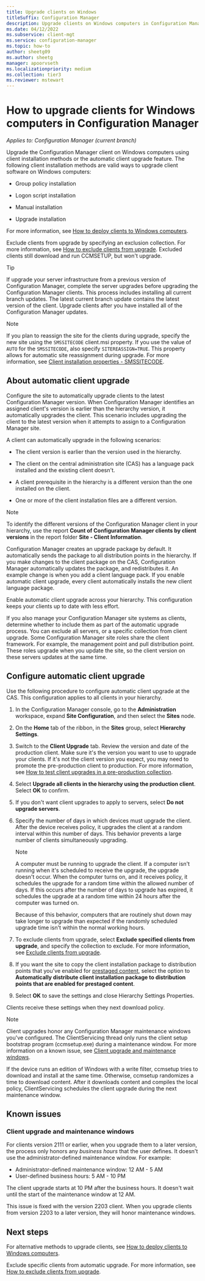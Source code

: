 ```yaml
---
title: Upgrade clients on Windows
titleSuffix: Configuration Manager
description: Upgrade clients on Windows computers in Configuration Manager.
ms.date: 04/12/2022
ms.subservice: client-mgt
ms.service: configuration-manager
ms.topic: how-to
author: sheetg09
ms.author: sheetg
manager: apoorvseth
ms.localizationpriority: medium
ms.collection: tier3
ms.reviewer: mstewart
---
```


# How to upgrade clients for Windows computers in Configuration Manager

*Applies to: Configuration Manager (current branch)*

Upgrade the Configuration Manager client on Windows computers using client installation methods or the automatic client upgrade feature. The following client installation methods are valid ways to upgrade client software on Windows computers:

- Group policy installation

- Logon script installation

- Manual installation

- Upgrade installation

For more information, see [How to deploy clients to Windows computers](../../deploy/deploy-clients-to-windows-computers.md).

Exclude clients from upgrade by specifying an exclusion collection. For more information, see [How to exclude clients from upgrade](exclude-clients-windows.md). Excluded clients still download and run CCMSETUP, but won't upgrade.

> [!TIP]
> If upgrade your server infrastructure from a previous version of Configuration Manager, complete the server upgrades before upgrading the Configuration Manager clients. This process includes installing all current branch updates. The latest current branch update contains the latest version of the client. Upgrade clients after you have installed all of the Configuration Manager updates.

> [!NOTE]
> If you plan to reassign the site for the clients during upgrade, specify the new site using the `SMSSITECODE` client.msi property. If you use the value of `AUTO` for the `SMSSITECODE`, also specify `SITEREASSIGN=TRUE`. This property allows for automatic site reassignment during upgrade. For more information, see [Client installation properties - SMSSITECODE](../../deploy/about-client-installation-properties.md#smssitecode).

## <a name="bkmk_autoupdate"></a> About automatic client upgrade

Configure the site to automatically upgrade clients to the latest Configuration Manager version. When Configuration Manager identifies an assigned client's version is earlier than the hierarchy version, it automatically upgrades the client. This scenario includes upgrading the client to the latest version when it attempts to assign to a Configuration Manager site.

A client can automatically upgrade in the following scenarios:

- The client version is earlier than the version used in the hierarchy.

- The client on the central administration site (CAS) has a language pack installed and the existing client doesn't.

- A client prerequisite in the hierarchy is a different version than the one installed on the client.

- One or more of the client installation files are a different version.

> [!NOTE]
> To identify the different versions of the Configuration Manager client in your hierarchy, use the report **Count of Configuration Manager clients by client versions** in the report folder **Site - Client Information**.

Configuration Manager creates an upgrade package by default. It automatically sends the package to all distribution points in the hierarchy. If you make changes to the client package on the CAS, Configuration Manager automatically updates the package, and redistributes it. An example change is when you add a client language pack. If you enable automatic client upgrade, every client automatically installs the new client language package.

Enable automatic client upgrade across your hierarchy. This configuration keeps your clients up to date with less effort.

If you also manage your Configuration Manager site systems as clients, determine whether to include them as part of the automatic upgrade process. You can exclude all servers, or a specific collection from client upgrade. Some Configuration Manager site roles share the client framework. For example, the management point and pull distribution point. These roles upgrade when you update the site, so the client version on these servers updates at the same time.

## <a name="bkmk_configure"></a> Configure automatic client upgrade

Use the following procedure to configure automatic client upgrade at the CAS. This configuration applies to all clients in your hierarchy.

1. In the Configuration Manager console, go to the **Administration** workspace, expand **Site Configuration**, and then select the **Sites** node.

1. On the **Home** tab of the ribbon, in the **Sites** group, select **Hierarchy Settings**.

1. Switch to the **Client Upgrade** tab. Review the version and date of the production client. Make sure it's the version you want to use to upgrade your clients. If it's not the client version you expect, you may need to promote the pre-production client to production. For more information, see [How to test client upgrades in a pre-production collection](test-client-upgrades.md).

1. Select **Upgrade all clients in the hierarchy using the production client**. Select **OK** to confirm.

1. If you don't want client upgrades to apply to servers, select **Do not upgrade servers**.

1. Specify the number of days in which devices must upgrade the client. After the device receives policy, it upgrades the client at a random interval within this number of days. This behavior prevents a large number of clients simultaneously upgrading.

    > [!NOTE]
    > A computer must be running to upgrade the client. If a computer isn't running when it's scheduled to receive the upgrade, the upgrade doesn't occur. When the computer turns on, and it receives policy, it schedules the upgrade for a random time within the allowed number of days. If this occurs after the number of days to upgrade has expired, it schedules the upgrade at a random time within 24 hours after the computer was turned on.
    >
    > Because of this behavior, computers that are routinely shut down may take longer to upgrade than expected if the randomly scheduled upgrade time isn't within the normal working hours.

1. To exclude clients from upgrade, select **Exclude specified clients from upgrade**, and specify the collection to exclude. For more information, see [Exclude clients from upgrade](exclude-clients-windows.md).

1. If you want the site to copy the client installation package to distribution points that you've enabled for [prestaged content](../../../plan-design/hierarchy/manage-network-bandwidth.md#BKMK_PrestagingContent), select the option to **Automatically distribute client installation package to distribution points that are enabled for prestaged content**.

1. Select **OK** to save the settings and close Hierarchy Settings Properties.

Clients receive these settings when they next download policy.

> [!NOTE]
> Client upgrades honor any Configuration Manager maintenance windows you've configured. The ClientServicing thread only runs the client setup bootstrap program (ccmsetup.exe) during a maintenance window. For more information on a known issue, see [Client upgrade and maintenance windows](#client-upgrade-and-maintenance-windows).<!-- 13901385 -->
>
> If the device runs an edition of Windows with a write filter, ccmsetup tries to download and install at the same time. Otherwise, ccmsetup randomizes a time to download content. After it downloads content and compiles the local policy, ClientServicing schedules the client upgrade during the next maintenance window.<!-- SCCMDocs#896, MEMDocs#1920 -->

## Known issues

### Client upgrade and maintenance windows

<!-- 13901385 -->

For clients version 2111 or earlier, when you upgrade them to a later version, the process only honors any _business hours_ that the user defines. It doesn't use the administrator-defined maintenance window. For example:

- Administrator-defined maintenance window: 12 AM - 5 AM
- User-defined business hours: 5 AM - 10 PM

The client upgrade starts at 10 PM after the business hours. It doesn't wait until the start of the maintenance window at 12 AM.

This issue is fixed with the version 2203 client. When you upgrade clients from version 2203 to a later version, they will honor maintenance windows.

## Next steps

For alternative methods to upgrade clients, see [How to deploy clients to Windows computers](../../deploy/deploy-clients-to-windows-computers.md).

Exclude specific clients from automatic upgrade. For more information, see [How to exclude clients from upgrade](exclude-clients-windows.md).
